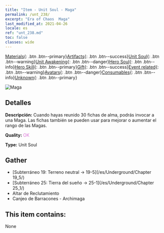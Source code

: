 ```yaml
---
title: "Item - Unit Soul - Maga"
permalink: /unt_238/
excerpt: "Era of Chaos  Maga"
last_modified_at: 2021-04-26
locale: es
ref: "unt_238.md"
toc: false
classes: wide
---
```

 [Materials](/ItemsES/){: .btn .btn--primary}[Artifacts](/ItemsES/Artifacts/){: .btn .btn--success}[Unit Soul](/ItemsES/UnitSoul/){: .btn .btn--warning}[Unit Awakening](/ItemsES/UnitAwakening/){: .btn .btn--danger}[Hero Soul](/ItemsES/HeroSoul/){: .btn .btn--info}[Hero Skill](/ItemsES/HeroSkill/){: .btn .btn--primary}[Gift](/ItemsES/Gift/){: .btn .btn--success}[Event related](/ItemsES/Events/){: .btn .btn--warning}[Avatars](/ItemsES/Avatars/){: .btn .btn--danger}[Consumables](/ItemsES/Consumables/){: .btn .btn--info}[Unknown](/ItemsES/Unknown/){: .btn .btn--primary}

 ![Maga](/images/u/ti_dafashi.jpg)

## Detalles
 **Descripción:** Cuando hayas reunido 30 fichas de alma, podrás invocar a una Maga. Las fichas también se pueden usar para mejorar o aumentar el rango de las Magas.

 **Quality:** <span style="color: #DA70D6">OK</span>

 **Type:** Unit Soul

## Gather

*    [Subterráneo 19: Terreno neutral -> 19-5](/es/Underground/Chapter 19_5/) 
*    [Subterráneo 25: Tierra del sueño -> 25-1](/es/Underground/Chapter 25_1/) 
*    Altar de Reclutamiento 
*    Canjeo de Barracones - Archimaga 

## This item contains:

  None


